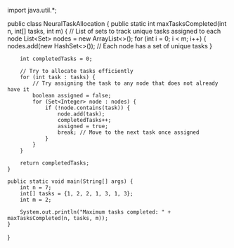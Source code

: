 import java.util.*;

public class NeuralTaskAllocation {
    public static int maxTasksCompleted(int n, int[] tasks, int m) {
        // List of sets to track unique tasks assigned to each node
        List<Set<Integer>> nodes = new ArrayList<>();
        for (int i = 0; i < m; i++) {
            nodes.add(new HashSet<>()); // Each node has a set of unique tasks
        }

        int completedTasks = 0;
        
        // Try to allocate tasks efficiently
        for (int task : tasks) {
            // Try assigning the task to any node that does not already have it
            boolean assigned = false;
            for (Set<Integer> node : nodes) {
                if (!node.contains(task)) {
                    node.add(task);
                    completedTasks++;
                    assigned = true;
                    break; // Move to the next task once assigned
                }
            }
        }
        
        return completedTasks;
    }

    public static void main(String[] args) {
        int n = 7;
        int[] tasks = {1, 2, 2, 1, 3, 1, 3};
        int m = 2;

        System.out.println("Maximum tasks completed: " + maxTasksCompleted(n, tasks, m));
    }
}
